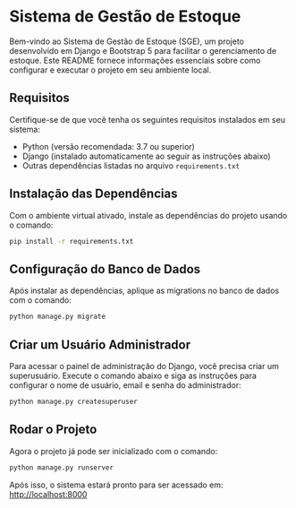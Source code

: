 
# Sistema de Gestão de Estoque 

Bem-vindo ao Sistema de Gestão de Estoque (SGE), um projeto desenvolvido em Django e Bootstrap 5 para facilitar o gerenciamento de estoque. Este README fornece informações essenciais sobre como configurar e executar o projeto em seu ambiente local.

## Requisitos

Certifique-se de que você tenha os seguintes requisitos instalados em seu sistema:

- Python (versão recomendada: 3.7 ou superior)
- Django (instalado automaticamente ao seguir as instruções abaixo)
- Outras dependências listadas no arquivo `requirements.txt`

## Instalação das Dependências

Com o ambiente virtual ativado, instale as dependências do projeto usando o comando:

```bash
pip install -r requirements.txt
```

## Configuração do Banco de Dados

Após instalar as dependências, aplique as migrations no banco de dados com o comando:

```bash
python manage.py migrate
```

## Criar um Usuário Administrador

Para acessar o painel de administração do Django, você precisa criar um superusuário. Execute o comando abaixo e siga as instruções para configurar o nome de usuário, email e senha do administrador:

```bash
python manage.py createsuperuser
```

## Rodar o Projeto

Agora o projeto já pode ser inicializado com o comando:

```bash
python manage.py runserver
```

Após isso, o sistema estará pronto para ser acessado em: [http://localhost:8000](http://localhost:8000)
